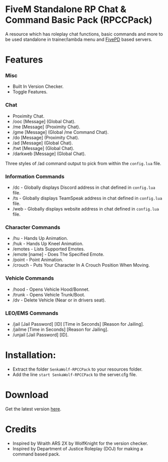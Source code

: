 # FiveM Standalone RP Chat & Command Basic Pack (RPCCPack)

A resource which has roleplay chat functions, basic commands and more to be used standalone in trainer/lambda menu and [FivePD](https://gtapolicemods.com/index.php?/files/file/808-fivepd/) based servers.

# Features
### Misc
- Built In Version Checker.
- Toggle Features.

### Chat
- Proximity Chat.
- /ooc [Message] (Global Chat).
- /me [Message] (Proximity Chat).
- /gme [Message] (Global /me Command Chat).
- /do [Message] (Proximity Chat).
- /ad [Message] (Global Chat).
- /twt [Message] (Global Chat).
- /darkweb [Message] (Global Chat).

Three styles of /ad command output to pick from within the `config.lua` file.

### Information Commands
- /dc - Globally displays Discord address in chat defined in `config.lua` file.
- /ts - Globally displays TeamSpeak address in chat defined in `config.lua` file.
- /web - Globally displays website address in chat defined in `config.lua` file.


### Character Commands
- /hu - Hands Up Animation.
- /huk - Hands Up Kneel Animation.
- /emotes - Lists Supported Emotes.
- /emote [name] - Does The Specified Emote.
- /point - Point Animation.
- /crouch - Puts Your Character In A Crouch Position When Moving.

### Vehicle Commands
- /hood - Opens Vehicle Hood/Bonnet.
- /trunk - Opens Vehicle Trunk/Boot.
- /dv - Delete Vehicle (Near or in drivers seat).

### LEO/EMS Commands
- /jail [Jail Password] [ID] [Time in Seconds] [Reason for Jailing].
- /jailme [Time in Seconds] [Reason for Jailing].
- /unjail [Jail Password] [ID].

# Installation:
- Extract the folder `SenkaWolf-RPCCPack` to your resources folder.
- Add the line `start SenkaWolf-RPCCPack` to the server.cfg file.

# Download
Get the latest version [here](https://github.com/SenkaWolf/FiveM-Standalone-RP-Chat-Command-Basic-Pack/releases/latest).

# Credits
- Inspired by Wraith ARS 2X by WolfKnight for the version checker.
- Inspired by Department of Justice Roleplay (DOJ) for making a command based pack.
